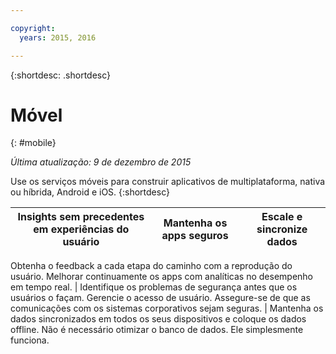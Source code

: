 ```yaml
---

copyright:
  years: 2015, 2016

---
```



{:shortdesc: .shortdesc} 

# Móvel
{: #mobile}

*Última atualização: 9 de dezembro de 2015*

Use os serviços móveis para construir aplicativos de multiplataforma, nativa ou híbrida, Android e iOS. 
{:shortdesc}


Insights sem precedentes em experiências do usuário | Mantenha os apps seguros | Escale e sincronize dados
---- | ---- | ----
Obtenha o feedback a cada etapa do caminho com a reprodução do usuário. Melhorar continuamente os
apps com analíticas no desempenho em tempo real. | Identifique os problemas de segurança antes que os usuários o façam. Gerencie o acesso de usuário. Assegure-se
de que as comunicações com os sistemas corporativos sejam seguras. | Mantenha os dados sincronizados em todos os seus dispositivos e coloque os dados offline. Não é necessário otimizar o banco de dados. Ele simplesmente funciona.
